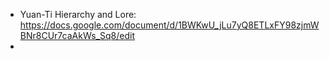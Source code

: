 - Yuan-Ti Hierarchy and Lore: https://docs.google.com/document/d/1BWKwU_jLu7yQ8ETLxFY98zjmWBNr8CUr7caAkWs_Sq8/edit
- 